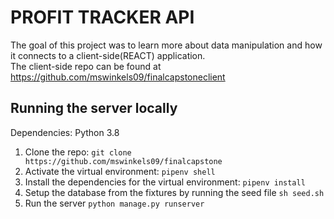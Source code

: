 # PROFIT TRACKER API
The goal of this project was to learn more about data manipulation and how it connects to a client-side(REACT) application.<br>
The client-side repo can be found at https://github.com/mswinkels09/finalcapstoneclient

## Running the server locally
Dependencies:
Python 3.8

1. Clone the repo: `git clone https://github.com/mswinkels09/finalcapstone`
1. Activate the virtual environment: `pipenv shell`
1. Install the dependencies for the virtual environment: `pipenv install`
1. Setup the database from the fixtures by running the seed file `sh seed.sh`
1. Run the server `python manage.py runserver`
